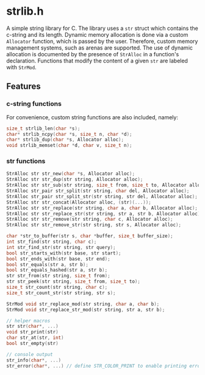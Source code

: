 # strlib.h

A simple string library for C.
The library uses a `str` struct which contains the c-string and its length.
Dynamic memory allocation is done via a custom `Allocator` function, which is passed by the user.
Therefore, custom memory management systems, such as arenas are supported. 
The use of dynamic allocation is documented by the presence of `StrAlloc` in a function's declaration.
Functions that modify the content of a given `str` are labeled with `StrMod`.

## Features

### c-string functions
For convenience, custom string functions are also included, namely:
``` c
size_t strlib_len(char *s);
char* strlib_ncpy(char *s, size_t n, char *d);
char* strlib_dup(char *s, Allocator alloc);
void strlib_memset(char *d, char v, size_t n);
```

### str functions
```c 
StrAlloc str str_new(char *s, Allocator alloc);
StrAlloc str str_dup(str string, Allocator alloc);
StrAlloc str str_sub(str string, size_t from, size_t to, Allocator alloc);
StrAlloc str_pair str_split(str string, char del, Allocator alloc);
StrAlloc str_pair str_split_str(str string, str del, Allocator alloc);
StrAlloc str str_concat(Allocator alloc, (str)(...));
StrAlloc str str_replace(str string, char a, char b, Allocator alloc);
StrAlloc str str_replace_str(str string, str a, str b, Allocator alloc);
StrAlloc str str_remove(str string, char c, Allocator alloc);
StrAlloc str str_remove_str(str string, str s, Allocator alloc);

char *str_to_buffer(str s, char *buffer, size_t buffer_size);
int str_find(str string, char c);
int str_find_str(str string, str query);
bool str_starts_with(str base, str start);
bool str_ends_with(str base, str end);
bool str_equals(str a, str b);
bool str_equals_hashed(str a, str b);
str str_from(str string, size_t from);
str str_peek(str string, size_t from, size_t to);
size_t str_count(str string, char c);
size_t str_count_str(str string, str s);

StrMod void str_replace_mod(str string, char a, char b);
StrMod void str_replace_str_mod(str string, str a, str b);

// helper macros
str str(char*, ...)
void str_print(str)
char str_at(str, int)
bool str_empty(str)

// console output
str_info(char*, ...)
str_error(char*, ...) // define STR_COLOR_PRINT to enable printing errors in red 
```
